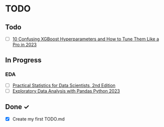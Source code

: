 # TODO

## Todo

- [ ] [10 Confusing XGBoost Hyperparameters and How to Tune Them Like a Pro in 2023](https://medium.com/towards-data-science/10-confusing-xgboost-hyperparameters-and-how-to-tune-them-like-a-pro-in-2023-e305057f546)

## In Progress

### EDA

- [ ] [Practical Statistics for Data Scientists, 2nd Edition](https://learning.oreilly.com/library/view/practical-statistics-for/9781492072935/ch01.html)
- [ ] [Exploratory Data Analysis with Pandas Python 2023](https://www.youtube.com/watch?v=xi0vhXFPegw&list=LL&index=53)

## Done ✓

- [x] Create my first TODO.md
